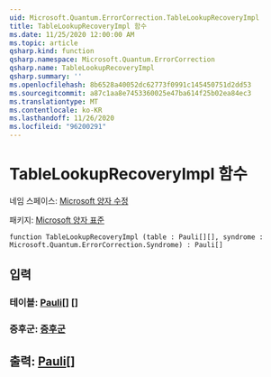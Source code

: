 ```yaml
---
uid: Microsoft.Quantum.ErrorCorrection.TableLookupRecoveryImpl
title: TableLookupRecoveryImpl 함수
ms.date: 11/25/2020 12:00:00 AM
ms.topic: article
qsharp.kind: function
qsharp.namespace: Microsoft.Quantum.ErrorCorrection
qsharp.name: TableLookupRecoveryImpl
qsharp.summary: ''
ms.openlocfilehash: 8b6528a40052dc62773f0991c145450751d2dd53
ms.sourcegitcommit: a87c1aa8e7453360025e47ba614f25b02ea84ec3
ms.translationtype: MT
ms.contentlocale: ko-KR
ms.lasthandoff: 11/26/2020
ms.locfileid: "96200291"
---
```

# <a name="tablelookuprecoveryimpl-function"></a>TableLookupRecoveryImpl 함수

네임 스페이스: [Microsoft 양자 수정](xref:Microsoft.Quantum.ErrorCorrection)

패키지: [Microsoft 양자 표준](https://nuget.org/packages/Microsoft.Quantum.Standard)




```qsharp
function TableLookupRecoveryImpl (table : Pauli[][], syndrome : Microsoft.Quantum.ErrorCorrection.Syndrome) : Pauli[]
```


## <a name="input"></a>입력

### <a name="table--pauli"></a>테이블: [Pauli](xref:microsoft.quantum.lang-ref.pauli)[] []




### <a name="syndrome--syndrome"></a>증후군: [증후군](xref:Microsoft.Quantum.ErrorCorrection.Syndrome)





## <a name="output--pauli"></a>출력: [Pauli](xref:microsoft.quantum.lang-ref.pauli)[]

